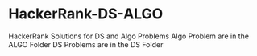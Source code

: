 # HackerRank-DS-ALGO
HackerRank Solutions for DS and Algo Problems
Algo Problem are in the ALGO Folder
DS Problems are in the DS Folder

